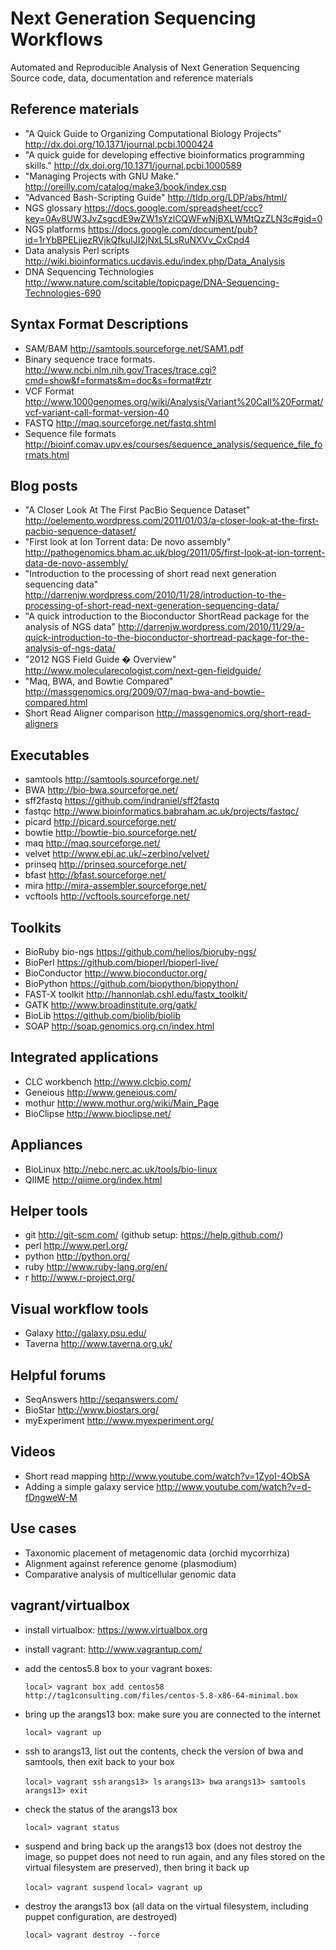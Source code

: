 Next Generation Sequencing Workflows
====================================

Automated and Reproducible Analysis of Next Generation Sequencing
Source code, data, documentation and reference materials

Reference materials
-------------------
* "A Quick Guide to Organizing Computational Biology Projects" http://dx.doi.org/10.1371/journal.pcbi.1000424
* "A quick guide for developing effective bioinformatics programming skills." http://dx.doi.org/10.1371/journal.pcbi.1000589
* "Managing Projects with GNU Make." http://oreilly.com/catalog/make3/book/index.csp
* "Advanced Bash-Scripting Guide" http://tldp.org/LDP/abs/html/
* NGS glossary https://docs.google.com/spreadsheet/ccc?key=0Av8UW3JvZsgcdE9wZW1sYzlCQWFwNjBXLWMtQzZLN3c#gid=0
* NGS platforms https://docs.google.com/document/pub?id=1rYbBPELjjezRVjkQfkulJI2jNxL5LsRuNXVv_CxCpd4
* Data analysis Perl scripts http://wiki.bioinformatics.ucdavis.edu/index.php/Data_Analysis
* DNA Sequencing Technologies http://www.nature.com/scitable/topicpage/DNA-Sequencing-Technologies-690

Syntax Format Descriptions
--------------------------
* SAM/BAM http://samtools.sourceforge.net/SAM1.pdf
* Binary sequence trace formats. http://www.ncbi.nlm.nih.gov/Traces/trace.cgi?cmd=show&f=formats&m=doc&s=format#ztr
* VCF Format http://www.1000genomes.org/wiki/Analysis/Variant%20Call%20Format/vcf-variant-call-format-version-40
* FASTQ http://maq.sourceforge.net/fastq.shtml
* Sequence file formats http://bioinf.comav.upv.es/courses/sequence_analysis/sequence_file_formats.html

Blog posts
----------
* "A Closer Look At The First PacBio Sequence Dataset" http://oelemento.wordpress.com/2011/01/03/a-closer-look-at-the-first-pacbio-sequence-dataset/
* "First look at Ion Torrent data: De novo assembly" http://pathogenomics.bham.ac.uk/blog/2011/05/first-look-at-ion-torrent-data-de-novo-assembly/
* "Introduction to the processing of short read next generation sequencing data" http://darrenjw.wordpress.com/2010/11/28/introduction-to-the-processing-of-short-read-next-generation-sequencing-data/
* "A quick introduction to the Bioconductor ShortRead package for the analysis of NGS data" http://darrenjw.wordpress.com/2010/11/29/a-quick-introduction-to-the-bioconductor-shortread-package-for-the-analysis-of-ngs-data/
* "2012 NGS Field Guide � Overview" http://www.molecularecologist.com/next-gen-fieldguide/
* "Maq, BWA, and Bowtie Compared" http://massgenomics.org/2009/07/maq-bwa-and-bowtie-compared.html
* Short Read Aligner comparison http://massgenomics.org/short-read-aligners

Executables
--------
* samtools http://samtools.sourceforge.net/
* BWA http://bio-bwa.sourceforge.net/
* sff2fastq https://github.com/indraniel/sff2fastq
* fastqc http://www.bioinformatics.babraham.ac.uk/projects/fastqc/
* picard http://picard.sourceforge.net/
* bowtie http://bowtie-bio.sourceforge.net/
* maq http://maq.sourceforge.net/
* velvet http://www.ebi.ac.uk/~zerbino/velvet/
* prinseq http://prinseq.sourceforge.net/
* bfast http://bfast.sourceforge.net/
* mira http://mira-assembler.sourceforge.net/
* vcftools http://vcftools.sourceforge.net/

Toolkits
--------
* BioRuby bio-ngs https://github.com/helios/bioruby-ngs/
* BioPerl https://github.com/bioperl/bioperl-live/
* BioConductor http://www.bioconductor.org/
* BioPython https://github.com/biopython/biopython/
* FAST-X toolkit http://hannonlab.cshl.edu/fastx_toolkit/
* GATK http://www.broadinstitute.org/gatk/
* BioLib https://github.com/biolib/biolib
* SOAP http://soap.genomics.org.cn/index.html

Integrated applications
-----------------------
* CLC workbench http://www.clcbio.com/
* Geneious http://www.geneious.com/
* mothur http://www.mothur.org/wiki/Main_Page
* BioClipse http://www.bioclipse.net/

Appliances
----------
* BioLinux http://nebc.nerc.ac.uk/tools/bio-linux
* QIIME http://qiime.org/index.html

Helper tools
------------
* git http://git-scm.com/ (github setup: https://help.github.com/)
* perl http://www.perl.org/
* python http://python.org/
* ruby http://www.ruby-lang.org/en/
* r http://www.r-project.org/

Visual workflow tools
---------------------
* Galaxy http://galaxy.psu.edu/
* Taverna http://www.taverna.org.uk/

Helpful forums
--------------
* SeqAnswers http://seqanswers.com/
* BioStar http://www.biostars.org/
* myExperiment http://www.myexperiment.org/

Videos
------
* Short read mapping http://www.youtube.com/watch?v=1ZyoI-4ObSA
* Adding a simple galaxy service http://www.youtube.com/watch?v=d-fDngweW-M

Use cases
---------
* Taxonomic placement of metagenomic data (orchid mycorrhiza)
* Alignment against reference genome (plasmodium) 
* Comparative analysis of multicellular genomic data

vagrant/virtualbox
------------------
* install virtualbox: https://www.virtualbox.org
* install vagrant: http://www.vagrantup.com/
* add the centos5.8 box to your vagrant boxes: 

    `local> vagrant box add centos58 http://tag1consulting.com/files/centos-5.8-x86-64-minimal.box`

* bring up the arangs13 box: make sure you are connected to the internet

    `local> vagrant up`

* ssh to arangs13, list out the contents, check the version of bwa and samtools, then exit back to your box

    `local> vagrant ssh`
    `arangs13> ls`
    `arangs13> bwa`
    `arangs13> samtools`
    `arangs13> exit`

* check the status of the arangs13 box

    `local> vagrant status`

*  suspend and bring back up the arangs13 box (does not destroy the image, so puppet does not need to run again, and any files stored on the virtual filesystem are preserved), then bring it back up

    `local> vagrant suspend`
    `local> vagrant up`

* destroy the arangs13 box (all data on the virtual filesystem, including puppet configuration, are destroyed)

    `local> vagrant destroy --force`